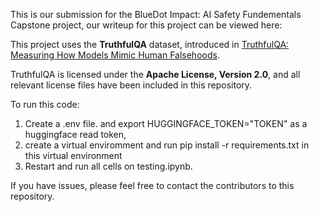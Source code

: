 This is our submission for the BlueDot Impact: AI Safety Fundementals Capstone project, our writeup for this project can be viewed here: <INSERT LINK>

This project uses the **TruthfulQA** dataset, introduced in [TruthfulQA: Measuring How Models Mimic Human Falsehoods](https://arxiv.org/abs/2109.07958).

TruthfulQA is licensed under the **Apache License, Version 2.0**, and all relevant license files have been included in this repository.

To run this code:

1. Create a .env file. and export HUGGINGFACE_TOKEN="TOKEN" as a huggingface read token,
2. create a virtual enviromment and run pip install -r requirements.txt in this virtual environment
3. Restart and run all cells on testing.ipynb.

If you have issues, please feel free to contact the contributors to this repository.
